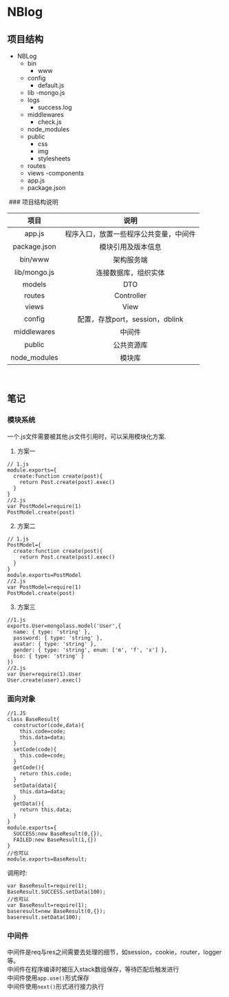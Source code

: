 # NBlog

## 项目结构
- NBLog
  - bin
    - www 
  - config
    - default.js
  - lib
    -mongo.js
  - logs
    - success.log
  - middlewares
    - check.js
  - node_modules
  - public
    - css
    - img
    - stylesheets
  - routes
  - views
    -components
  - app.js
  - package.json
  
  ### 项目结构说明
  
  项目|说明
  :--:|:--:
  app.js|程序入口，放置一些程序公共变量，中间件
  package.json|模块引用及版本信息
  bin/www|架构服务端
  lib/mongo.js|连接数据库，组织实体
  models|DTO
  routes|Controller
  views|View
  config|配置，存放port，session，dblink
  middlewares|中间件
  public|公共资源库
  node_modules|模块库
  
## 笔记

### 模块系统
一个.js文件需要被其他.js文件引用时，可以采用模块化方案.
1. 方案一
```JS
// 1.js
module.exports={
  create:function create(post){
    return Post.create(post).exec()
  }
}
//2.js
var PostModel=require(1)
PostModel.create(post)  
```
2. 方案二
```JS
// 1.js
PostModel={
  create:function create(post){
    return Post.create(post).exec()
  }
}
module.exports=PostModel
//2.js
var PostModel=require(1)
PostModel.create(post)  
```
  
3. 方案三
```JS
//1.js
exports.User=mongolass.model('User',{
  name: { type: 'string' },
  password: { type: 'string' },
  avatar: { type: 'string' },
  gender: { type: 'string', enum: ['m', 'f', 'x'] },
  bio: { type: 'string' }
})
//2.js
var User=require(1).User
User.create(user).exec()
```
### 面向对象
```JS
//1.JS
class BaseResult{
  constructor(code,data){
    this.code=code;
    this.data=data;
  }
  setCode(code){
    this.code=code;
  }
  getCode(){
    return this.code;
  }
  setData(data){
    this.data=data;
  }
  getData(){
    return this.data;
  }
}
module.exports={
  SUCCESS:new BaseResult(0,{}),
  FAILED:new BaseResult(1,{})
}
//也可以
module.exports=BaseResult;
```
调用时:
```JS
var BaseResult=require(1);
BaseResult.SUCCESS.setData(100);
//也可以
var BaseResult=require(1);
baseresult=new BaseResult(0,{});
baseresult.setData(100);
```
### 中间件
>
中间件是req与res之间需要去处理的细节，如session，cookie，router，logger等。<br>
中间件在程序编译时被压入stack数组保存，等待匹配后触发进行<br>
中间件使用`app.use()`形式保存<br>
中间件使用`next()`形式进行接力执行<br>
  
  
  
  
  
  
